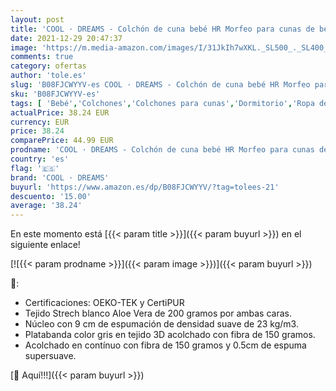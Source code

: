 ```yaml
---
layout: post
title: 'COOL · DREAMS - Colchón de cuna bebé HR Morfeo para cunas de bebé de 120x60 con certificado Oeko-Tex® y CertiPUR'
date: 2021-12-29 20:47:37
image: 'https://m.media-amazon.com/images/I/31JkIh7wXKL._SL500_._SL400_.jpg'
comments: true
category: ofertas
author: 'tole.es'
slug: 'B08FJCWYYV-es COOL · DREAMS - Colchón de cuna bebé HR Morfeo para cunas...'
sku: 'B08FJCWYYV-es'
tags: [ 'Bebé','Colchones','Colchones para cunas','Dormitorio','Ropa de cama','bebé','cool · dreams', ]
actualPrice: 38.24 EUR
currency: EUR
price: 38.24
comparePrice: 44.99 EUR
prodname: 'COOL · DREAMS - Colchón de cuna bebé HR Morfeo para cunas de bebé de 120x60 con certificado Oeko-Tex® y CertiPUR'
country: 'es'
flag: '🇪🇸'
brand: 'COOL · DREAMS'
buyurl: 'https://www.amazon.es/dp/B08FJCWYYV/?tag=tolees-21'
descuento: '15.00'
average: '38.24'
---
```


En este momento está [{{< param title >}}]({{< param buyurl >}}) en el siguiente enlace!

[![{{< param prodname >}}]({{< param image >}})]({{< param buyurl >}})

🔎:

- Certificaciones: OEKO-TEK y CertiPUR
- Tejido Strech blanco Aloe Vera de 200 gramos por ambas caras.
- Núcleo con 9 cm de espumación de densidad suave de 23 kg/m3.
- Platabanda color gris en tejido 3D acolchado con fibra de 150 gramos.
- Acolchado en contínuo con fibra de 150 gramos y 0.5cm de espuma supersuave.

[🛒 Aquí!!!]({{< param buyurl >}})
